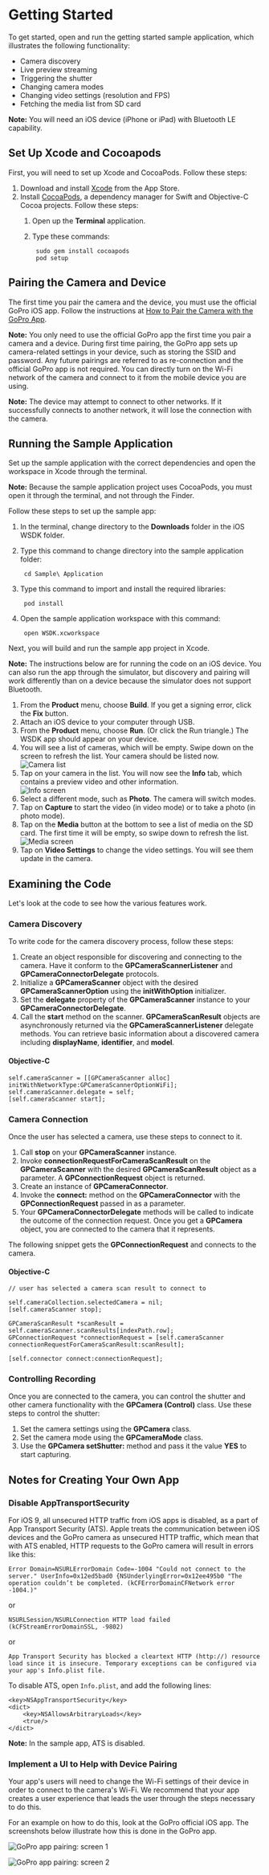 # Getting Started 

To get started, open and run the getting started sample application, 
which illustrates the following functionality:

* Camera discovery
* Live preview streaming
* Triggering the shutter
* Changing camera modes
* Changing video settings (resolution and FPS)
* Fetching the media list from SD card

**Note:** You will need an iOS device (iPhone or iPad) with Bluetooth LE capability.

## Set Up Xcode and Cocoapods

First, you will need to set up Xcode and CocoaPods. Follow these steps:

1. Download and install [Xcode](https://developer.apple.com/xcode/download/) from the App Store. 
2. Install [CocoaPods](https://cocoapods.org), a dependency manager for Swift and Objective-C Cocoa projects. Follow these steps:
    1. Open up the **Terminal** application.
    2. Type these commands:

            sudo gem install cocoapods
            pod setup

## Pairing the Camera and Device

The first time you pair the camera and the device, you must use the official GoPro iOS app. Follow the
instructions at [How to Pair the Camera with the GoPro App](https://www.gopro.com/support/articles/how-to-pair-the-camera-with-the-gopro-app).

**Note:** You only need to use the official GoPro app the first time you pair a camera and a device.
During first time pairing, the GoPro app sets up camera-related settings in your device, such as
storing the SSID and password. 
Any future pairings are referred to as re-connection and the official GoPro app is not required. 
You can directly turn on the Wi-Fi network of the camera and connect to it from the mobile device you are using.

**Note:** The device may attempt to connect to other networks. If it successfully connects to another network, 
it will lose the connection with the camera.

## Running the Sample Application

Set up the sample application with the correct dependencies and open the workspace in Xcode
through the terminal.

**Note:** Because the sample application project uses CocoaPods, you must open it through 
the terminal, and not through the Finder.

Follow these steps to set up the sample app:

1. In the terminal, change directory to the **Downloads** folder in the iOS WSDK folder.
2. Type this command to change directory into the sample application folder:

        cd Sample\ Application

3. Type this command to import and install the required libraries:

        pod install

4. Open the sample application workspace with this command:

        open WSDK.xcworkspace

Next, you will build and run the sample app project in Xcode. 

**Note:** The instructions below are for running the code
on an iOS device. You can also run the app through the simulator, but 
discovery and pairing will work differently than
on a device because the simulator does not support Bluetooth.

1. From the **Product** menu, choose **Build**. If you get a signing error, click the **Fix** button.
2. Attach an iOS device to your computer through USB. 
3. From the **Product** menu, choose **Run**. (Or click the Run triangle.) The WSDK app should appear on your device.
4. You will see a list of cameras, which will be empty. Swipe down on the screen to refresh the list. Your camera should be listed now. </br>
    ![Camera list](cameraList.png)
5. Tap on your camera in the list. You will now see the **Info** tab, which contains a preview video and other information.</br>
    ![Info screen](info.png)
6. Select a different mode, such as **Photo**. The camera will switch modes.
7. Tap on **Capture** to start the video (in video mode) or to take a photo (in photo mode).
8. Tap on the **Media** button at the bottom to see a list of media on the SD card. The first time it will be empty, so swipe down to refresh the list.</br>
    ![Media screen](media.png)
9. Tap on **Video Settings** to change the video settings. You will see them update in the camera.

## Examining the Code

Let's look at the code to see how the various features work.

### Camera Discovery

To write code for the camera discovery process, follow these steps:

1. Create an object responsible for discovering and connecting to the camera. Have it conform to the **GPCameraScannerListener** and **GPCameraConnectorDelegate** protocols.
2. Initialize a **GPCameraScanner** object with the desired **GPCameraScannerOption** using the **initWithOption** initializer.
3. Set the **delegate** property of the **GPCameraScanner** instance to your **GPCameraConnectorDelegate**.
3. Call the **start** method on the scanner. **GPCameraScanResult** objects are asynchronously returned via the **GPCameraScannerListener** delegate methods. You can retrieve basic information about a discovered camera including **displayName**, **identifier**, and **model**.

#### Objective-C

```objc
self.cameraScanner = [[GPCameraScanner alloc] initWithNetworkType:GPCameraScannerOptionWiFi];
self.cameraScanner.delegate = self;
[self.cameraScanner start];
```

### Camera Connection

Once the user has selected a camera, use these steps to connect to it.

1. Call **stop** on your **GPCameraScanner** instance.
2. Invoke **connectionRequestForCameraScanResult** on the **GPCameraScanner** with the desired **GPCameraScanResult** object as a parameter. A **GPConnectionRequest** object is returned.
3. Create an instance of **GPCameraConnector**.
4. Invoke the **connect:** method on the **GPCameraConnector** with the
**GPConnectionRequest** passed in as a parameter.
5. Your **GPCameraConnectorDelegate** methods will be called to indicate the outcome of the connection request. Once you get a **GPCamera** object, you are connected to the camera that it represents.

The following snippet gets the **GPConnectionRequest** and connects to the camera.

#### Objective-C

```objc
// user has selected a camera scan result to connect to

self.cameraCollection.selectedCamera = nil;
[self.cameraScanner stop];

GPCameraScanResult *scanResult = self.cameraScanner.scanResults[indexPath.row];
GPConnectionRequest *connectionRequest = [self.cameraScanner connectionRequestForCameraScanResult:scanResult];

[self.connector connect:connectionRequest];
```

### Controlling Recording

Once you are connected to the camera, you can control the shutter and other camera functionality
with the **GPCamera (Control)** class. Use these steps to control the shutter:

1. Set the camera settings using the **GPCamera** class.
2. Set the camera mode using the **GPCameraMode** class.
3. Use the **GPCamera setShutter:** method and pass it the value **YES** to start capturing.

## Notes for Creating Your Own App

### Disable AppTransportSecurity

For iOS 9, all unsecured HTTP traffic from iOS apps is disabled, as a part of App Transport Security (ATS).
Apple treats the communication between iOS devices and the GoPro camera as unsecured HTTP traffic,
which mean that with ATS enabled, HTTP requests to the GoPro camera will result in errors like this:

    Error Domain=NSURLErrorDomain Code=-1004 "Could not connect to the server." UserInfo=0x12ed5bad0 {NSUnderlyingError=0x12ee495b0 "The operation couldn’t be completed. (kCFErrorDomainCFNetwork error -1004.)"

or

    NSURLSession/NSURLConnection HTTP load failed (kCFStreamErrorDomainSSL, -9802)

or

    App Transport Security has blocked a cleartext HTTP (http://) resource load since it is insecure. Temporary exceptions can be configured via your app's Info.plist file.

To disable ATS, open `Info.plist`, and add the following lines:

    <key>NSAppTransportSecurity</key>
    <dict>
        <key>NSAllowsArbitraryLoads</key>
        <true/>
    </dict>

**Note:** In the sample app, ATS is disabled.

### Implement a UI to Help with Device Pairing

Your app's users will need to change the Wi-Fi settings of their device in order to 
connect to the camera's Wi-Fi. We recommend that your app creates a user experience
that leads the user through the steps necessary to do this.

For an example on how to do this, look at the GoPro official iOS app. The screenshots
below illustrate how this is done in the GoPro app.

![GoPro app pairing: screen 1](gopro-screenshot1.png)

![GoPro app pairing: screen 2](gopro-screenshot2.png)


